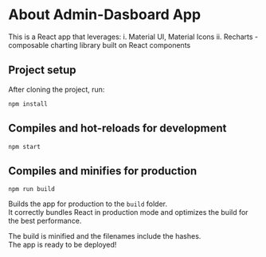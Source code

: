 # About Admin-Dasboard App

This is a React app that leverages:
    i. Material UI, Material Icons
    ii. Recharts - composable charting library built on React components


## Project setup 

After cloning the project, run:

```
npm install
```

## Compiles and hot-reloads for development

```
npm start
```

## Compiles and minifies for production

```
npm run build
```

Builds the app for production to the `build` folder.\
It correctly bundles React in production mode and optimizes the build for the best performance.

The build is minified and the filenames include the hashes.\
The app is ready to be deployed!
